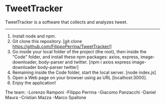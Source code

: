 # TweetTracker

TweetTracker is a software that collects and analyzes tweet.

-------

1. Install node and npm.
2. Git clone this repository. 
[git clone https://github.com/FilippoPerrina/TweetTracker/]
3. Go inside your local folder of the project (the root), then inside the "Code" folder, and install these npm packages: axios, express, image-downloader, body-parser and twitter. 
[npm i axios express image-downloader body-parser twitter]
4. Remaining inside the Code folder, start the local server.
[node index.js]
5. Open a Web page on your browser using as URL [localhost:3000].
6. Enjoy the application!

The team:
-Lorenzo Ramponi
-Filippo Perrina
-Giacomo Panzacchi 
-Daniel Maura
-Cristian Mazza
-Marco Spallone
 
